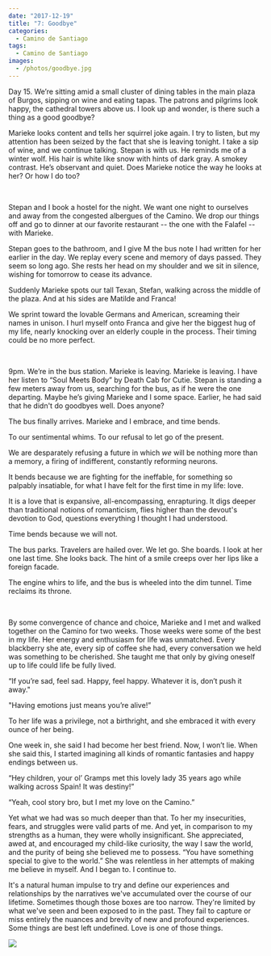 ```yaml
---
date: "2017-12-19"
title: "7: Goodbye"
categories:
  - Camino de Santiago
tags: 
  - Camino de Santiago
images:
  - /photos/goodbye.jpg
---
```


Day 15. We’re sitting amid a small cluster of dining tables in the main plaza of Burgos, sipping on wine and eating tapas. The patrons and pilgrims look happy, the cathedral towers above us. I look up and wonder, is there such a thing as a good goodbye?

Marieke looks content and tells her squirrel joke again. I try to listen, but my attention has been seized by the fact that she is leaving tonight. I take a sip of wine, and we continue talking. Stepan is with us. He reminds me of a winter wolf. His hair is white like snow with hints of dark gray. A smokey contrast. He’s observant and quiet. Does Marieke notice the way he looks at her? Or how I do too?

<br>

Stepan and I book a hostel for the night. We want one night to ourselves and away from the congested albergues of the Camino. We drop our things off and go to dinner at our favorite restaurant -- the one with the Falafel -- with Marieke. 

Stepan goes to the bathroom, and I give M the bus note I had written for her earlier in the day. We replay every scene and memory of days passed. They seem so long ago. She rests her head on my shoulder and we sit in silence, wishing for tomorrow to cease its advance.

Suddenly Marieke spots our tall Texan, Stefan, walking across the middle of the plaza. And at his sides are Matilde and Franca! 

We sprint toward the lovable Germans and American, screaming their names in unison. I hurl myself onto Franca and give her the biggest hug of my life, nearly knocking over an elderly couple in the process. Their timing could be no more perfect.

<br>

9pm. We’re in the bus station. Marieke is leaving. Marieke is leaving. I have her listen to “Soul Meets Body” by Death Cab for Cutie. Stepan is standing a few meters away from us, searching for the bus, as if he were the one departing. Maybe he’s giving Marieke and I some space. Earlier, he had said that he didn't do goodbyes well. Does anyone?

The bus finally arrives. Marieke and I embrace, and time bends.

To our sentimental whims. To our refusal to let go of the present.

We are desparately refusing a future in which _we_ will be nothing more than a memory, a firing of indifferent, constantly reforming neurons.

It bends because we are fighting for the ineffable, for something so palpably insatiable, for what I have felt for the first time in my life: love. 

It is a love that is expansive, all-encompassing, enrapturing. It digs deeper than traditional notions of romanticism, flies higher than the devout's devotion to God, questions everything I thought I had understood.

Time bends because we will not.

The bus parks. Travelers are hailed over. We let go. She boards. I look at her one last time. She looks back. The hint of a smile creeps over her lips like a foreign facade.

The engine whirs to life, and the bus is wheeled into the dim tunnel. Time reclaims its throne.

<br>

By some convergence of chance and choice, Marieke and I met and walked together on the Camino for two weeks. Those weeks were some of the best in my life. Her energy and enthusiasm for life was unmatched. Every blackberry she ate, every sip of coffee she had, every conversation we held was something to be cherished. She taught me that only by giving oneself up to life could life be fully lived.

“If you’re sad, feel sad. Happy, feel happy. Whatever it is, don’t push it away."

"Having emotions just means you’re alive!”

To her life was a privilege, not a birthright, and she embraced it with every ounce of her being.

One week in, she said I had become her best friend. Now, I won’t lie. When she said this, I started imagining all kinds of romantic fantasies and happy endings between us.

“Hey children, your ol’ Gramps met this lovely lady 35 years ago while walking across Spain! It was destiny!”

“Yeah, cool story bro, but I met my love on the Camino.”

Yet what we had was so much deeper than that. To her my insecurities, fears, and struggles were valid parts of me. And yet, in comparison to my strengths as a human, they were wholly insignificant. She appreciated, awed at, and encouraged my child-like curiosity, the way I saw the world, and the purity of being she believed me to possess. “You have something special to give to the world.” She was relentless in her attempts of making me believe in myself. And I began to. I continue to.

It's a natural human impulse to try and define our experiences and relationships by the narratives we've accumulated over the course of our lifetime. Sometimes though those boxes are too narrow. They're limited by what we've seen and been exposed to in the past. They fail to capture or miss entirely the nuances and brevity of new and profound experiences. Some things are best left undefined. Love is one of those things.

![](/photos/goodbye.jpg)